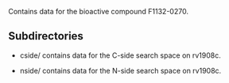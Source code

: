 Contains data for the bioactive compound F1132-0270.

## Subdirectories

- cside/ contains data for the C-side search space on rv1908c.

- nside/ contains data for the N-side search space on rv1908c.

